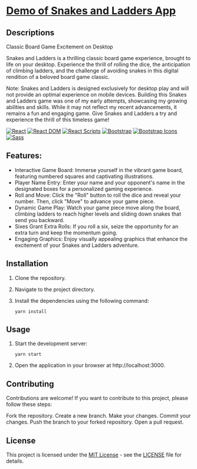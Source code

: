 # [Demo of Snakes and Ladders App](https://asar-snakes-ladders.netlify.app)

## Descriptions

Classic Board Game Excitement on Desktop

Snakes and Ladders is a thrilling classic board game experience, brought to life on your desktop. Experience the thrill of rolling the dice, the anticipation of climbing ladders, and the challenge of avoiding snakes in this digital rendition of a beloved board game classic.

Note: Snakes and Ladders is designed exclusively for desktop play and will not provide an optimal experience on mobile devices. Building this Snakes and Ladders game was one of my early attempts, showcasing my growing abilities and skills. While it may not reflect my recent advancements, it remains a fun and engaging game. Give Snakes and Ladders a try and experience the thrill of this timeless game!

[![React](https://img.shields.io/badge/React-18.2.0-blue)](https://reactjs.org/)
[![React DOM](https://img.shields.io/badge/React%20DOM-18.2.0-blue)](https://reactjs.org/docs/react-dom.html)
[![React Scripts](https://img.shields.io/badge/React%20Scripts-5.0.1-blue)](https://www.npmjs.com/package/react-scripts)
[![Bootstrap](https://img.shields.io/badge/Bootstrap-5.2.3-blue)](https://getbootstrap.com/)
[![Bootstrap Icons](https://img.shields.io/badge/Bootstrap%20Icons-1.10.5-blue)](https://icons.getbootstrap.com/)
[![Sass](https://img.shields.io/badge/Sass-1.62.1-blue)](https://sass-lang.com/)


## Features:

- Interactive Game Board: Immerse yourself in the vibrant game board, featuring numbered squares and captivating illustrations.
- Player Name Entry: Enter your name and your opponent's name in the designated boxes for a personalized gaming experience.
- Roll and Move: Click the "Roll" button to roll the dice and reveal your number. Then, click "Move" to advance your game piece.
- Dynamic Game Play: Watch your game piece move along the board, climbing ladders to reach higher levels and sliding down snakes that send you backward.
- Sixes Grant Extra Rolls: If you roll a six, seize the opportunity for an extra turn and keep the momentum going.
- Engaging Graphics: Enjoy visually appealing graphics that enhance the excitement of your Snakes and Ladders adventure.

## Installation

1. Clone the repository.
2. Navigate to the project directory.
3. Install the dependencies using the following command:

   ```shell
   yarn install

## Usage

1. Start the development server:

   ```shell
   yarn start

2. Open the application in your browser at http://localhost:3000.

## Contributing

Contributions are welcome! If you want to contribute to this project, please follow these steps:

Fork the repository.
Create a new branch.
Make your changes.
Commit your changes.
Push the branch to your forked repository.
Open a pull request.

## License

This project is licensed under the [MIT License](LICENSE) - see the [LICENSE](LICENSE) file for details.
